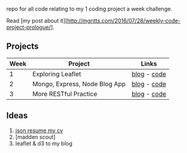 repo for all code relating to my 1 coding project a week challenge.

Read [my post about it][http://mgritts.com/2016/07/28/weekly-code-project-prologue/].

## Projects

| Week | Project | Links |
| --- | --- | --- |
| 1 | Exploring Leaflet | [blog][1] - [code][2] |
| 2 | Mongo, Express, Node Blog App | [blog][3] - [code][4] |
| 3 | More RESTful Practice | [blog][5] - [code][6] |

[1]: http://mgritts.com/2016/07/30/coding-project-week1/
[2]: https://github.com/kissmygritts/coding-challenge/tree/master/week1
[3]: http://mgritts.com/2016/08/08/coding-project-week2-blog-app/
[4]: https://github.com/kissmygritts/coding-challenge/tree/master/week2
[5]: http://mgritts.com/2016/08/10/coding-project-week3-more-restful-practice/
[6]: https://github.com/kissmygritts/coding-challenge/tree/master/week3

## Ideas

1. [json resume my cv](https://jsonresume.org/)
2. [madden scout]
3. leaflet & d3 to my blog
